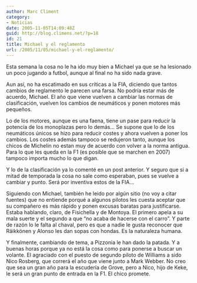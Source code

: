 ```yaml
---
author: Marc Climent
category:
- Noticias
date: 2005-11-05T14:09:48Z
guid: http://blog.climens.net/?p=18
id: 21
title: Michael y el reglamento
url: /2005/11/05/michael-y-el-reglamento/
---
```


Esta semana la cosa no le ha ido muy bien a Michael ya que se ha lesionado un poco jugando a futbol, aunque al final no ha sido nada grave.
  
Aun así, no ha escatimado en sus críticas a la FIA, diciendo que tantos cambios de reglamento le parecen una farsa. No podría estar más de acuerdo, Michael. El año que viene vuelven a cambiar las normas de clasificación, vuelven los cambios de neumáticos y ponen motores más pequeños.
  
Lo de los motores, aunque es una faena, tiene un pase para reducir la potencia de los monoplazas pero lo demás&#8230; Se supone que lo de los neumáticos únicos se hizo para reducir costes y ahora vuelven a poner los cambios. Los costes además tampoco se redujeron tanto, aunque los chicos de Michelin no estan muy de acuerdo con volver a la norma antigua. Para lo que les queda en la F1 (es posible que se marchen en 2007) tampoco importa mucho lo que digan.
  
Y lo de la clasificación ya lo comenté en un post anterior. Y seguro que si a mitad de temporada la cosa no sale como esperaban, pues se vuelve a cambiar y punto. Será por inventiva estos de la FIA&#8230;

Siguiendo con Michael, también he leido por algún sitio (no voy a citar fuentes) que no entiende porqué a algunos pilotos les cuesta aceptar que su compañero es más rápido y ponen excusas baratas para justificarse. Estaba hablando, claro, de Fisichella y de Montoya. El primero apela a su mala suerte y el segundo a que &#8220;no acaba de hacerse con el carro&#8221;. Y parte de razón lo le falta al chaval, pero es que a nadie le gusta reconocer que Räikkönen y Alonso les dan sopas con hondas. Es la naturaleza humana.

Y finalmente, cambiando de tema, a Pizzonia le han dado la patada. Y a buenas horas porque ya no está la cosa como para ponerse a buscar un volante. El agraciado con el puesto de segundo piloto de Williams a sido Nico Rosberg, que correrá el año que viene junto a Mark Webber. No creo que sea un gran año para la escudería de Grove, pero a Nico, hijo de Keke, le será un gran punto de entrada en la F1. El chico promete.